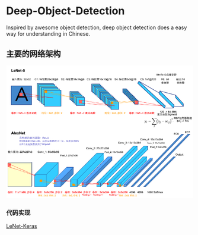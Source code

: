 # Deep-Object-Detection
Inspired by awesome object detection, deep object detection does a easy way for understanding in Chinese.

## 主要的网络架构

<img src="./assets/block_diagram/lenet_alexnet.png">

### 代码实现

[LeNet-Keras](https://github.com/taylorguo/Deep-Object-Detection/blob/master/sample-code/network/lenet_keras.py)